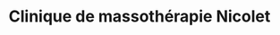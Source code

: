 ---
title: "Clinique de massothérapie Nicolet"
url: /nicolet/clinique-de-massotherapie-nicolet/
shop: massage
---